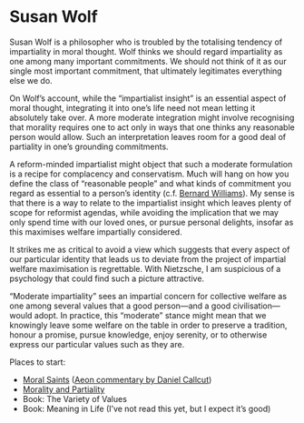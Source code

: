 # Susan Wolf
Susan Wolf is a philosopher who is troubled by the totalising tendency of impartiality in moral thought. Wolf thinks we should regard impartiality as one among many important commitments. We should not think of it as our single most important commitment, that ultimately legitimates everything else we do.

On Wolf’s account, while the “impartialist insight” is an essential aspect of moral thought, integrating it into one’s life need not mean letting it absolutely take over. A more moderate integration might involve recognising that morality requires one to act only in ways that one thinks any reasonable person would allow. Such an interpretation leaves room for a good deal of partiality in one’s grounding commitments.

A reform-minded impartialist might object that such a moderate formulation is a recipe for complacency and conservatism. Much will hang on how you define the class of “reasonable people” and what kinds of commitment you regard as essential to a person’s identity (c.f. [Bernard Williams](/people/bernard-williams.md)). My sense is that there is a way to relate to the impartialist insight which leaves plenty of scope for reformist agendas, while avoiding the implication that we may only spend time with our loved ones, or pursue personal delights, insofar as this maximises welfare impartially considered. 

It strikes me as critical to avoid a view which suggests that every aspect of our particular identity that leads us to deviate from the project of impartial welfare maximisation is regrettable. With Nietzsche, I am suspicious of a psychology that could find such a picture attractive.

“Moderate impartiality” sees an impartial concern for collective welfare as one among several values that a good person—and a good civilisation—would adopt. In practice, this “moderate” stance might mean that we knowingly leave some welfare on the table in order to preserve a tradition, honour a promise, pursue knowledge, enjoy serenity, or to otherwise express our particular values such as they are.

Places to start:
* [Moral Saints](https://sci-hub.tw/https://www.jstor.org/stable/2026228) ([Aeon commentary by Daniel Callcut](https://aeon.co/essays/why-it-is-better-not-to-aim-at-being-morally-perfect))
* [Morality and Partiality](https://sci-hub.tw/https://www.jstor.org/stable/2214247)
* Book: The Variety of Values
* Book: Meaning in Life (I’ve not read this yet, but I expect it’s good)

